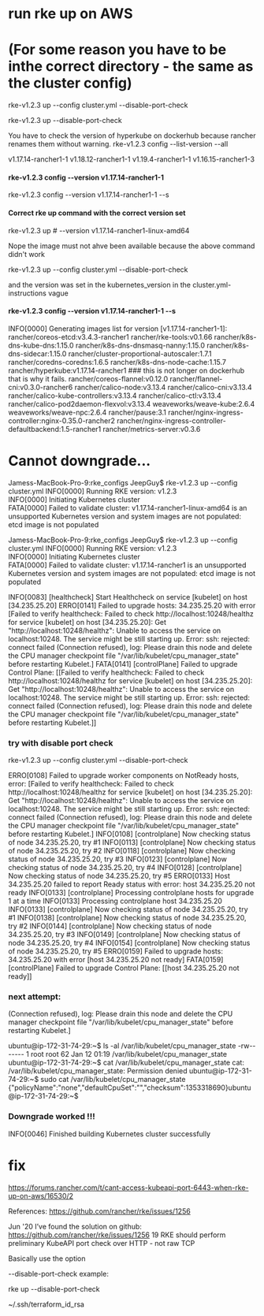 # run rke up on AWS 

# (For some reason you have to be inthe correct directory - the same as the cluster config)

rke-v1.2.3 up --config cluster.yml  --disable-port-check

rke-v1.2.3 up  --disable-port-check

You have to check the version of hyperkube on dockerhub because rancher renames them without warning.
rke-v1.2.3 config --list-version --all

v1.17.14-rancher1-1
v1.18.12-rancher1-1
v1.19.4-rancher1-1
v1.16.15-rancher1-3

####   rke-v1.2.3 config --version v1.17.14-rancher1-1 

rke-v1.2.3 config --version v1.17.14-rancher1-1 --s   

#### Correct rke up command with the correct version set
rke-v1.2.3 up #  --version v1.17.14-rancher1-linux-amd64

Nope the image must not ahve been available because the above command didn't work

rke-v1.2.3 up --config cluster.yml  --disable-port-check

and the version was set in the kubernetes_version in the cluster.yml- instructions vague


####  rke-v1.2.3 config --version v1.17.14-rancher1-1 --s

INFO[0000] Generating images list for version [v1.17.14-rancher1-1]: 
rancher/coreos-etcd:v3.4.3-rancher1
rancher/rke-tools:v0.1.66
rancher/k8s-dns-kube-dns:1.15.0
rancher/k8s-dns-dnsmasq-nanny:1.15.0
rancher/k8s-dns-sidecar:1.15.0
rancher/cluster-proportional-autoscaler:1.7.1
rancher/coredns-coredns:1.6.5
rancher/k8s-dns-node-cache:1.15.7
rancher/hyperkube:v1.17.14-rancher1   ### this is not longer on dockerhub that is why it fails.
rancher/coreos-flannel:v0.12.0
rancher/flannel-cni:v0.3.0-rancher6
rancher/calico-node:v3.13.4
rancher/calico-cni:v3.13.4
rancher/calico-kube-controllers:v3.13.4
rancher/calico-ctl:v3.13.4
rancher/calico-pod2daemon-flexvol:v3.13.4
weaveworks/weave-kube:2.6.4
weaveworks/weave-npc:2.6.4
rancher/pause:3.1
rancher/nginx-ingress-controller:nginx-0.35.0-rancher2
rancher/nginx-ingress-controller-defaultbackend:1.5-rancher1
rancher/metrics-server:v0.3.6


# Cannot downgrade...
Jamess-MacBook-Pro-9:rke_configs JeepGuy$ rke-v1.2.3 up --config cluster.yml
INFO[0000] Running RKE version: v1.2.3                  
INFO[0000] Initiating Kubernetes cluster                
FATA[0000] Failed to validate cluster: v1.17.14-rancher1-linux-amd64 is an unsupported Kubernetes version and system images are not populated: etcd image is not populated


Jamess-MacBook-Pro-9:rke_configs JeepGuy$ rke-v1.2.3 up --config cluster.yml
INFO[0000] Running RKE version: v1.2.3                  
INFO[0000] Initiating Kubernetes cluster                
FATA[0000] Failed to validate cluster: v1.17.14-rancher1 is an unsupported Kubernetes version and system images are not populated: etcd image is not populated 

INFO[0083] [healthcheck] Start Healthcheck on service [kubelet] on host [34.235.25.20] 
ERRO[0141] Failed to upgrade hosts: 34.235.25.20 with error [Failed to verify healthcheck: Failed to check http://localhost:10248/healthz for service [kubelet] on host [34.235.25.20]: Get "http://localhost:10248/healthz": Unable to access the service on localhost:10248. The service might be still starting up. Error: ssh: rejected: connect failed (Connection refused), log: Please drain this node and delete the CPU manager checkpoint file "/var/lib/kubelet/cpu_manager_state" before restarting Kubelet.] 
FATA[0141] [controlPlane] Failed to upgrade Control Plane: [[Failed to verify healthcheck: Failed to check http://localhost:10248/healthz for service [kubelet] on host [34.235.25.20]: Get "http://localhost:10248/healthz": Unable to access the service on localhost:10248. The service might be still starting up. Error: ssh: rejected: connect failed (Connection refused), log: Please drain this node and delete the CPU manager checkpoint file "/var/lib/kubelet/cpu_manager_state" before restarting Kubelet.]]

### try with disable port check

rke-v1.2.3 up --config cluster.yml  --disable-port-check


ERRO[0108] Failed to upgrade worker components on NotReady hosts, error: [Failed to verify healthcheck: Failed to check http://localhost:10248/healthz for service [kubelet] on host [34.235.25.20]: Get "http://localhost:10248/healthz": Unable to access the service on localhost:10248. The service might be still starting up. Error: ssh: rejected: connect failed (Connection refused), log: Please drain this node and delete the CPU manager checkpoint file "/var/lib/kubelet/cpu_manager_state" before restarting Kubelet.] 
INFO[0108] [controlplane] Now checking status of node 34.235.25.20, try #1 
INFO[0113] [controlplane] Now checking status of node 34.235.25.20, try #2 
INFO[0118] [controlplane] Now checking status of node 34.235.25.20, try #3 
INFO[0123] [controlplane] Now checking status of node 34.235.25.20, try #4 
INFO[0128] [controlplane] Now checking status of node 34.235.25.20, try #5 
ERRO[0133] Host 34.235.25.20 failed to report Ready status with error: host 34.235.25.20 not ready 
INFO[0133] [controlplane] Processing controlplane hosts for upgrade 1 at a time 
INFO[0133] Processing controlplane host 34.235.25.20    
INFO[0133] [controlplane] Now checking status of node 34.235.25.20, try #1 
INFO[0138] [controlplane] Now checking status of node 34.235.25.20, try #2 
INFO[0144] [controlplane] Now checking status of node 34.235.25.20, try #3 
INFO[0149] [controlplane] Now checking status of node 34.235.25.20, try #4 
INFO[0154] [controlplane] Now checking status of node 34.235.25.20, try #5 
ERRO[0159] Failed to upgrade hosts: 34.235.25.20 with error [host 34.235.25.20 not ready] 
FATA[0159] [controlPlane] Failed to upgrade Control Plane: [[host 34.235.25.20 not ready]] 
  ### next attempt:
  
  (Connection refused), log: Please drain this node and delete the CPU manager checkpoint file "/var/lib/kubelet/cpu_manager_state" before restarting Kubelet.] 
  
ubuntu@ip-172-31-74-29:~$ ls -al /var/lib/kubelet/cpu_manager_state
-rw------- 1 root root 62 Jan 12 01:19 /var/lib/kubelet/cpu_manager_state
ubuntu@ip-172-31-74-29:~$ cat  /var/lib/kubelet/cpu_manager_state
cat: /var/lib/kubelet/cpu_manager_state: Permission denied
ubuntu@ip-172-31-74-29:~$ sudo cat  /var/lib/kubelet/cpu_manager_state
{"policyName":"none","defaultCpuSet":"","checksum":1353318690}ubuntu@ip-172-31-74-29:~$

### Downgrade worked !!!

INFO[0046] Finished building Kubernetes cluster successfully

# fix

https://forums.rancher.com/t/cant-access-kubeapi-port-6443-when-rke-up-on-aws/16530/2

References: https://github.com/rancher/rke/issues/1256

Jun '20
I’ve found the solution on github: https://github.com/rancher/rke/issues/1256 19
RKE should perform preliminary KubeAPI port check over HTTP - not raw TCP


Basically use the option

--disable-port-check
example:

rke up --disable-port-check





~/.ssh/terraform_id_rsa